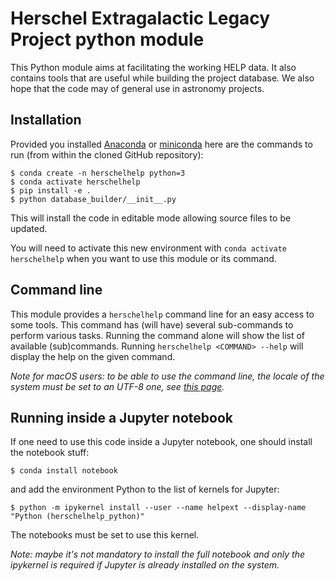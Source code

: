 Herschel Extragalactic Legacy Project python module
===================================================

This Python module aims at facilitating the working HELP data. It also
contains tools that are useful while building the project database.
We also hope that the code may of general use in astronomy projects.

Installation
------------

Provided you installed [Anaconda](https://www.continuum.io/) or
[miniconda](http://conda.pydata.org/miniconda.html) here are the commands to
run (from within the cloned GitHub repository):

```Shell
$ conda create -n herschelhelp python=3
$ conda activate herschelhelp
$ pip install -e .
$ python database_builder/__init__.py
```

This will install the code in editable mode allowing source files to be updated.

You will need to activate this new environment with `conda activate
herschelhelp` when you want to use this module or its command.

Command line
------------

This module provides a `herschelhelp` command line for an easy access to some
tools. This command has (will have) several sub-commands to perform various
tasks. Running the command alone will show the list of available (sub)commands.
Running `herschelhelp <COMMAND> --help` will display the help on the given
command.

*Note for macOS users: to be able to use the command line, the locale of the
system must be set to an UTF-8 one, see [this
page](http://click.pocoo.org/5/python3/#python3-surrogates).*

Running inside a Jupyter notebook
---------------------------------

If one need to use this code inside a Jupyter notebook, one should install the
notebook stuff:

```Shell
$ conda install notebook
```

and add the environment Python to the list of kernels for Jupyter:

```Shell
$ python -m ipykernel install --user --name helpext --display-name "Python (herschelhelp_python)"
```

The notebooks must be set to use this kernel.

*Note: maybe it's not mandatory to install the full notebook and only the
ipykernel is required if Jupyter is already installed on the system.*
